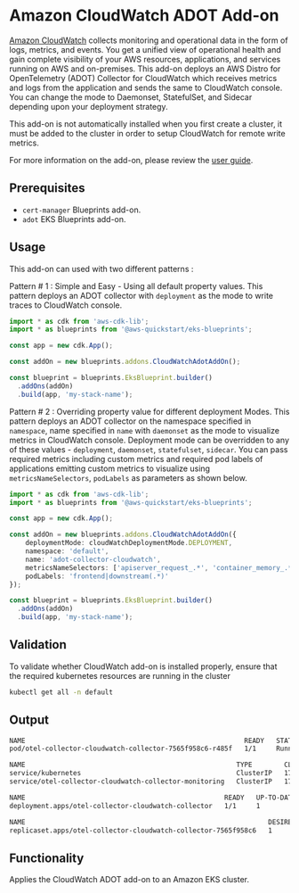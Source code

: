 # Amazon CloudWatch ADOT Add-on

[Amazon CloudWatch](https://aws.amazon.com/cloudwatch/) collects monitoring and operational data in the form of logs, metrics, and events. You get a unified view of operational health and gain complete visibility of your AWS resources, applications, and services running on AWS and on-premises.  This add-on deploys an AWS Distro for OpenTelemetry (ADOT) Collector for CloudWatch which receives metrics and logs from the application and sends the same to CloudWatch console. You can change the mode to Daemonset, StatefulSet, and Sidecar depending upon your deployment strategy.

This add-on is not automatically installed when you first create a cluster, it must be added to the cluster in order to setup CloudWatch for remote write metrics.

For more information on the add-on, please review the [user guide](https://docs.aws.amazon.com/eks/latest/userguide/opentelemetry.html).

## Prerequisites
- `cert-manager` Blueprints add-on.
- `adot` EKS Blueprints add-on.

## Usage

This add-on can used with two different patterns :

Pattern # 1 : Simple and Easy - Using all default property values. This pattern deploys an ADOT collector with `deployment` as the mode to write traces to CloudWatch console.

```typescript
import * as cdk from 'aws-cdk-lib';
import * as blueprints from '@aws-quickstart/eks-blueprints';

const app = new cdk.App();

const addOn = new blueprints.addons.CloudWatchAdotAddOn();

const blueprint = blueprints.EksBlueprint.builder()
  .addOns(addOn)
  .build(app, 'my-stack-name');
```

Pattern # 2 : Overriding property value for different deployment Modes. This pattern deploys an ADOT collector on the namespace specified in `namespace`, name specified in `name` with `daemonset` as the mode to visualize metrics in CloudWatch console. Deployment mode can be overridden to any of these values - `deployment`, `daemonset`, `statefulset`, `sidecar`. You can pass required metrics including custom metrics and required pod labels of applications emitting custom metrics to visualize using `metricsNameSelectors`, `podLabels` as parameters as shown below.

```typescript
import * as cdk from 'aws-cdk-lib';
import * as blueprints from '@aws-quickstart/eks-blueprints';

const app = new cdk.App();

const addOn = new blueprints.addons.CloudWatchAdotAddOn({
    deploymentMode: cloudWatchDeploymentMode.DEPLOYMENT,
    namespace: 'default',
    name: 'adot-collector-cloudwatch',
    metricsNameSelectors: ['apiserver_request_.*', 'container_memory_.*', 'container_threads', 'otelcol_process_.*'],
    podLabels: 'frontend|downstream(.*)' 
});

const blueprint = blueprints.EksBlueprint.builder()
  .addOns(addOn)
  .build(app, 'my-stack-name');
```

## Validation

To validate whether CloudWatch add-on is installed properly, ensure that the required kubernetes resources are running in the cluster

```bash
kubectl get all -n default
```

## Output
```bash
NAME                                                       READY   STATUS    RESTARTS   AGE
pod/otel-collector-cloudwatch-collector-7565f958c6-r485f   1/1     Running   0          2m41s

NAME                                                     TYPE        CLUSTER-IP       EXTERNAL-IP   PORT(S)    AGE
service/kubernetes                                       ClusterIP   172.20.0.1       <none>        443/TCP    18h
service/otel-collector-cloudwatch-collector-monitoring   ClusterIP   172.20.254.103   <none>        8888/TCP   2m43s

NAME                                                  READY   UP-TO-DATE   AVAILABLE   AGE
deployment.apps/otel-collector-cloudwatch-collector   1/1     1            1           2m42s

NAME                                                             DESIRED   CURRENT   READY   AGE
replicaset.apps/otel-collector-cloudwatch-collector-7565f958c6   1         1         1       2m42s
```

## Functionality

Applies the CloudWatch ADOT add-on to an Amazon EKS cluster. 
